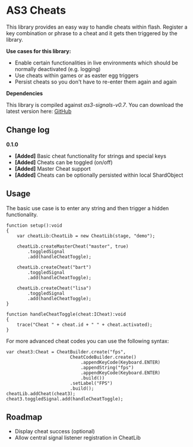 AS3 Cheats
==================

This library provides an easy way to handle cheats within flash. Register a key combination or phrase to a cheat and it gets then triggered by the library.

**Use cases for this library:**

- Enable certain functionalities in live environments which should be normally deactivated (e.g. logging)
- Use cheats within games or as easter egg triggers
- Persist cheats so you don't have to re-enter them again and again

**Dependencies**

This library is compiled against *as3-signals-v0.7*. You can download the latest version here:  [GitHub](https://github.com/robertpenner/as3-signals)

Change log
----------

**0.1.0**

* **[Added]** Basic cheat functionality for strings and special keys
* **[Added]** Cheats can be toggled (on/off)
* **[Added]** Master Cheat support
* **[Added]** Cheats can be optionally persisted within local ShardObject

Usage
-----

The basic use case is to enter any string and then trigger a hidden functionality. 

	function setup():void
	{
		var cheatLib:CheatLib = new CheatLib(stage, "demo");

		cheatLib.createMasterCheat("master", true)
			.toggledSignal
			.add(handleCheatToggle);

		cheatLib.createCheat("bart")
			.toggledSignal
			.add(handleCheatToggle);

		cheatLib.createCheat("lisa")
			.toggledSignal
			.add(handleCheatToggle);
	}
	
	function handleCheatToggle(cheat:ICheat):void
	{
		trace("Cheat " + cheat.id + " " + cheat.activated);
	}

For more advanced cheat codes you can use the following syntax:

	var cheat3:Cheat = CheatBuilder.create("fps", 
							CheatCodeBuilder.create()
								.appendKeyCode(Keyboard.ENTER)
								.appendString("fps")
								.appendKeyCode(Keyboard.ENTER)
								.build())
							.setLabel("FPS")
							.build();
	cheatLib.addCheat(cheat3);
	cheat3.toggledSignal.add(handleCheatToggle);

Roadmap
-------

- Display cheat success (optional)
- Allow central signal listener registration in CheatLib